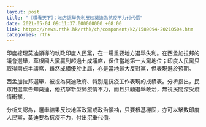 ```yaml
---
layout: post
title: "《環看天下》：地方選舉失利反映莫迪為抗疫不力付代價"
date: 2021-05-04 09:11:37.000000000 +08:00
link: https://news.rthk.hk/rthk/ch/component/k2/1589094-20210504.htm
categories: rthk
---
```


印度總理莫迪領導的執政印度人民黨，在一場重要地方選舉失利。在西孟加拉邦的議會選舉，草根國大黨贏到超過七成議席，保住當地第一大黨地位；印度人民黨只取得兩成半議席，雖然成績優於上屆，亦是當地最大反對黨，但表現遜於預期。

西孟加拉邦選舉，被視為莫迪政府、特別是抗疫工作表現的成績表。分析指出，民眾用選票告知莫迪，他抗撃新型肺疫情不力，而且只顧選舉政治，無視民間深受疫情衝擊。

分析又認為，選舉結果反映地區政黨或政治領袖，只要根基穩固，亦可以擊敗印度人民黨，莫迪要為抗疫不力，付出沉重代價。
